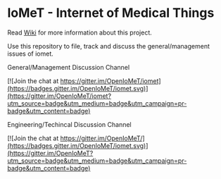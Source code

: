 # IoMeT - Internet of Medical Things

Read [Wiki](https://github.com/OpenIoMeT/iomet/wiki) for more information about this project.

Use this repository to file, track and discuss the general/management issues of iomet. 

General/Management Discussion Channel

[![Join the chat at https://gitter.im/OpenIoMeT/iomet](https://badges.gitter.im/OpenIoMeT/iomet.svg)](https://gitter.im/OpenIoMeT/iomet?utm_source=badge&utm_medium=badge&utm_campaign=pr-badge&utm_content=badge)

Engineering/Techincal Discussion Channel

[![Join the chat at https://gitter.im/OpenIoMeT/](https://badges.gitter.im/OpenIoMeT/iomet.svg)](https://gitter.im/OpenIoMeT?utm_source=badge&utm_medium=badge&utm_campaign=pr-badge&utm_content=badge)

 
